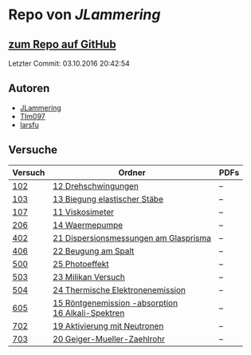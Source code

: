 # Repo von *JLammering*

## [zum Repo auf GitHub](https://github.com/JLammering/Physikalisches-Praktikum)

Letzter Commit: 03.10.2016 20:42:54

## Autoren
- [JLammering](https://github.com/JLammering)
- [TIm097](https://github.com/TIm097)
- [larsfu](https://github.com/larsfu)

## Versuche

|       Versuch       |                                                                                                                              Ordner                                                                                                                              |PDFs|
|---------------------|------------------------------------------------------------------------------------------------------------------------------------------------------------------------------------------------------------------------------------------------------------------|----|
|[102](../versuch/102)|[12 Drehschwingungen](https://github.com/JLammering/Physikalisches-Praktikum/tree/master/12%20Drehschwingungen)                                                                                                                                                   |–   |
|[103](../versuch/103)|[13 Biegung elastischer Stäbe](https://github.com/JLammering/Physikalisches-Praktikum/tree/master/13%20Biegung%20elastischer%20St%C3%A4be)                                                                                                                        |–   |
|[107](../versuch/107)|[11 Viskosimeter](https://github.com/JLammering/Physikalisches-Praktikum/tree/master/11%20Viskosimeter)                                                                                                                                                           |–   |
|[206](../versuch/206)|[14 Waermepumpe](https://github.com/JLammering/Physikalisches-Praktikum/tree/master/14%20Waermepumpe)                                                                                                                                                             |–   |
|[402](../versuch/402)|[21 Dispersionsmessungen am Glasprisma](https://github.com/JLammering/Physikalisches-Praktikum/tree/master/21%20Dispersionsmessungen%20am%20Glasprisma)                                                                                                           |–   |
|[406](../versuch/406)|[22 Beugung am Spalt](https://github.com/JLammering/Physikalisches-Praktikum/tree/master/22%20Beugung%20am%20Spalt)                                                                                                                                               |–   |
|[500](../versuch/500)|[25 Photoeffekt](https://github.com/JLammering/Physikalisches-Praktikum/tree/master/25%20Photoeffekt)                                                                                                                                                             |–   |
|[503](../versuch/503)|[23 Milikan Versuch](https://github.com/JLammering/Physikalisches-Praktikum/tree/master/23%20Milikan%20Versuch)                                                                                                                                                   |–   |
|[504](../versuch/504)|[24 Thermische Elektronenemission](https://github.com/JLammering/Physikalisches-Praktikum/tree/master/24%20Thermische%20Elektronenemission)                                                                                                                       |–   |
|[605](../versuch/605)|[15 Röntgenemission -absorption ](https://github.com/JLammering/Physikalisches-Praktikum/tree/master/15%20R%C3%B6ntgenemission%20-absorption%20)<br/>[16 Alkali-Spektren](https://github.com/JLammering/Physikalisches-Praktikum/tree/master/16%20Alkali-Spektren)|–   |
|[702](../versuch/702)|[19 Aktivierung mit Neutronen](https://github.com/JLammering/Physikalisches-Praktikum/tree/master/19%20Aktivierung%20mit%20Neutronen)                                                                                                                             |–   |
|[703](../versuch/703)|[20 Geiger-Mueller-Zaehlrohr](https://github.com/JLammering/Physikalisches-Praktikum/tree/master/20%20Geiger-Mueller-Zaehlrohr)                                                                                                                                   |–   |
